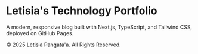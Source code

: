 # Letisia's Technology Portfolio

A modern, responsive blog built with Next.js, TypeScript, and Tailwind CSS, deployed on GitHub Pages.

© 2025 Letisia Pangata'a. All Rights Reserved.
